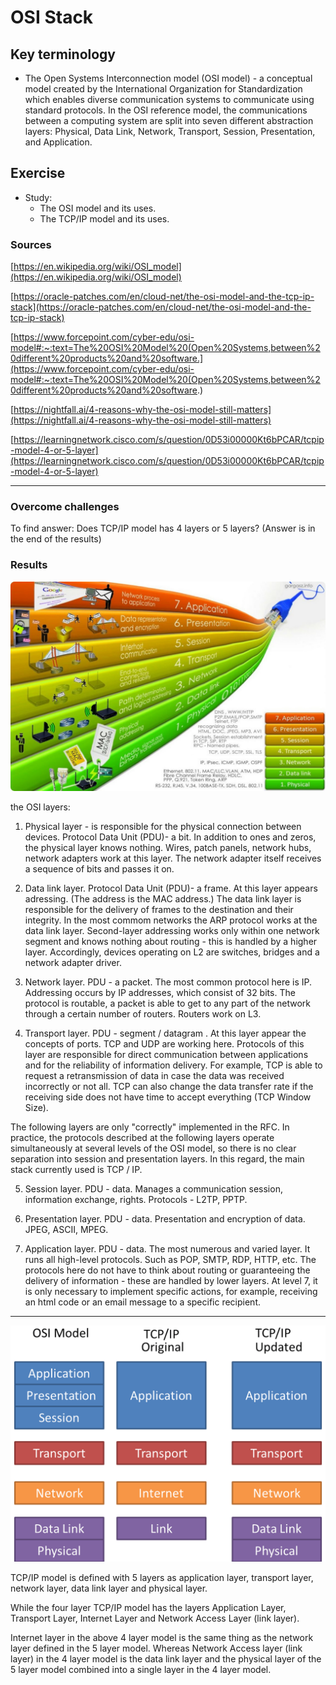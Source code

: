 # OSI Stack




## Key terminology
- The Open Systems Interconnection model (OSI model) - a conceptual model created by the International Organization for Standardization which enables diverse communication systems to communicate using standard protocols. In the OSI reference model, the communications between a computing system are split into seven different abstraction layers: Physical, Data Link, Network, Transport, Session, Presentation, and Application.

## Exercise
 - Study:
    - The OSI model and its uses.
    - The TCP/IP model and its uses.



### Sources
[https://en.wikipedia.org/wiki/OSI_model](https://en.wikipedia.org/wiki/OSI_model)

[https://oracle-patches.com/en/cloud-net/the-osi-model-and-the-tcp-ip-stack](https://oracle-patches.com/en/cloud-net/the-osi-model-and-the-tcp-ip-stack)

[https://www.forcepoint.com/cyber-edu/osi-model#:~:text=The%20OSI%20Model%20(Open%20Systems,between%20different%20products%20and%20software.](https://www.forcepoint.com/cyber-edu/osi-model#:~:text=The%20OSI%20Model%20(Open%20Systems,between%20different%20products%20and%20software.)

[https://nightfall.ai/4-reasons-why-the-osi-model-still-matters](https://nightfall.ai/4-reasons-why-the-osi-model-still-matters)

[https://learningnetwork.cisco.com/s/question/0D53i00000Kt6bPCAR/tcpip-model-4-or-5-layer](https://learningnetwork.cisco.com/s/question/0D53i00000Kt6bPCAR/tcpip-model-4-or-5-layer)

****

### Overcome challenges
To find answer:
Does TCP/IP model has 4 layers or 5 layers? (Answer is in the end of the results)

### Results
![image](/00_includes/networking_OSI_1.jpeg)

the OSI layers:
1. Physical layer - is responsible for the physical connection between devices. Protocol Data Unit (PDU)- a bit. In addition to ones and zeros, the physical layer knows nothing. Wires, patch panels, network hubs, network adapters work at this layer. The network adapter itself receives a sequence of bits and passes it on.

2. Data link layer. Protocol Data Unit (PDU)- a frame. At this layer appears adressing. (The address is the MAC address.) The data link layer is responsible for the delivery of frames to the destination and their integrity. In the most commom networks the ARP protocol works at the data link layer. Second-layer addressing works only within one network segment and knows nothing about routing - this is handled by a higher layer. Accordingly, devices operating on L2 are switches, bridges and a network adapter driver.

3. Network layer. PDU - a packet. The most common protocol here is IP. Addressing occurs by IP addresses, which consist of 32 bits. The protocol is routable, a packet is able to get to any part of the network through a certain number of routers. Routers work on L3.

4. Transport layer. PDU - segment / datagram . At this layer appear the concepts of ports. TCP and UDP are working here. Protocols of this layer are responsible for direct communication between applications and for the reliability of information delivery. For example, TCP is able to request a retransmission of data in case the data was received incorrectly or not all. TCP can also change the data transfer rate if the receiving side does not have time to accept everything (TCP Window Size).

The following layers are only "correctly" implemented in the RFC. In practice, the protocols described at the following layers operate simultaneously at several levels of the OSI model, so there is no clear separation into session and presentation layers. In this regard, the main stack currently used is TCP / IP.

5. Session layer. PDU - data. Manages a communication session, information exchange, rights. Protocols - L2TP, PPTP.

6. Presentation layer. PDU - data. Presentation and encryption of data. JPEG, ASCII, MPEG.

7. Application layer. PDU - data. The most numerous and varied layer. It runs all high-level protocols. Such as POP, SMTP, RDP, HTTP, etc. The protocols here do not have to think about routing or guaranteeing the delivery of information - these are handled by lower layers. At level 7, it is only necessary to implement specific actions, for example, receiving an html code or an email message to a specific recipient.

****
![image](/00_includes/networking_OSI_2.png)

TCP/IP model is defined with 5 layers as application layer, transport layer, network layer, data link layer and physical layer.

While
the four layer TCP/IP model has the layers Application Layer, Transport Layer, Internet Layer and Network Access Layer (link layer).

Internet layer in the above 4 layer model is the same thing as the network layer defined in the 5 layer model. Whereas
Network Access layer (link layer) in the 4 layer model is the data link layer and the physical layer of the 5 layer model combined into a single layer in the 4 layer model.
